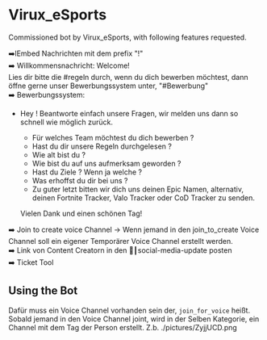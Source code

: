 # Virux_eSports

Commissioned bot by Virux_eSports, with following features requested. <br>

➡️lEmbed Nachrichten mit dem prefix "!" <br>
➡️ Willkommensnachricht: Welcome! <br> Lies dir bitte die #regeln durch, wenn du dich bewerben möchtest, dann öffne gerne unser Bewerbungssystem unter, "#Bewerbung" <br>
➡️ Bewerbungssystem: <br>

- Hey ! Beantworte einfach unsere Fragen, wir melden uns dann so schnell wie möglich zurück. <br>

  - Für welches Team möchtest du dich bewerben ? <br>
  - Hast du dir unsere Regeln durchgelesen ?<br>
  - Wie alt bist du ?
  - Wie bist du auf uns aufmerksam geworden ?<br>
  - Hast du Ziele ? Wenn ja welche ?<br>
  - Was erhoffst du dir bei uns ?<br>
  - Zu guter letzt bitten wir dich uns deinen Epic Namen, alternativ, deinen Fortnite Tracker, Valo Tracker oder CoD Tracker zu senden.<br>

  Vielen Dank und einen schönen Tag!<br>

➡️ Join to create voice Channel → Wenn jemand in den join_to_create Voice Channel soll ein eigener Temporärer Voice Channel erstellt werden.<br>
➡️ Link von Content Creatorn in den 🔔┃social-media-update posten<br>
➡️ Ticket Tool <br>

## Using the Bot

<Join to create voice Channel> Dafür muss ein Voice Channel vorhanden sein der, <code>join_for_voice</code> heißt. <br>
Sobald jemand in den Voice Channel joint, wird in der Selben Kategorie, ein Channel mit dem Tag der Person erstellt.
Z.b. ./pictures/ZyjjUCD.png
